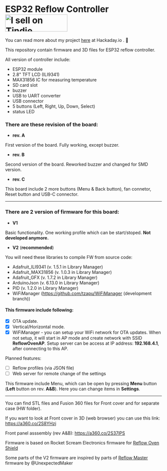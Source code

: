 # ESP32 Reflow Controller   <a href="https://www.tindie.com/stores/dronecz/esp32-reflow-controller/?ref=offsite_badges&utm_source=sellers_dronecz83&utm_medium=badges&utm_campaign=badge_small"><img src="https://d2ss6ovg47m0r5.cloudfront.net/badges/tindie-smalls.png" alt="I sell on Tindie" width="200" height="55"></a>

You can read more about my project [here](https://hackaday.io/project/162946-esp32-reflow-oven) at Hackaday.io . :slightly_smiling_face:

This repository contain firmware and 3D files for ESP32 reflow controller. 

All version of controller include:

- ESP32 module
- 2.8" TFT LCD (ILI9341)
- MAX31856 IC for measuring temperature
- SD card slot
- buzzer
- USB to UART converter
- USB connector
- 5 buttons (Left, Right, Up, Down, Select)
- status LED 

### There are these revision of the board:

- **rev. A**

First version of the board. Fully working, except buzzer. 

- **rev. B**

Second version of the board. Reworked buzzer and changed for SMD version.

- **rev. C**

This board include 2 more buttons (Menu & Back button), fan connetor, Reset button and USB-C connector.

***

### There are 2 version of firmware for this board:

- **V1**

Basic functionality. One working profile which can be start/stoped.
**Not developed anymore.**

- **V2** (**recommended**)

You will need these libraries to compile FW from source code: 

 - Adafruit_ILI9341 (v. 1.5.1 in Library Manager) 
 - Adafruit_MAX31856 (v. 1.0.3 in Library Manager)
 - Adafruit_GFX (v. 1.7.2 in Library Manager)
 - ArduinoJson (v. 6.13.0 in Library Manager)
 - PID (v. 1.2.0 in Library Manager)
 - WiFiManager (https://github.com/tzapu/WiFiManager (development branch))
 

#### This firmware include following:

- [x] OTA update.
- [x] Vertical/Horizontal mode.
- [x] WiFiManager - you can setup your WiFi network for OTA updates. When not setup, it will start in AP mode and create network with SSID **ReflowOvenAP**. Setup server can be access at IP address: **192.168.4.1**, after connecting to this AP.  

Planned features:

- [ ] Reflow profiles (via JSON file)
- [ ] Web server for remote change of the settings 

This firmware include Menu, which can be open by pressing **Menu** button (**Left** button on rev. **A&B**). Here you can change items in **Settings**.

*** 

You can find STL files and Fusion 360 files for Front cover and for separate case (HW folder).  
									 
If you want to look at Front cover in 3D (web browser) you can use this link: <a href="https://a360.co/2S8YHzj" target="_blank">https://a360.co/2S8YHzj</a>

Front panel asssembly (rev A&B): <a href="https://a360.co/2S37lPS" target="_blank">https://a360.co/2S37lPS</a>

Firmware is based on Rocket Scream Electronics firmware for [Reflow Oven Shield](https://www.rocketscream.com/blog/2012/11/28/updated-back-in-stock-reflow-oven-shield-controller/)

Some parts of the V2 firmware are inspired by parts of <a href="https://github.com/UnexpectedMaker/ReflowMaster" target="_blank">Reflow Master</a> firmware by @UnexpectedMaker
